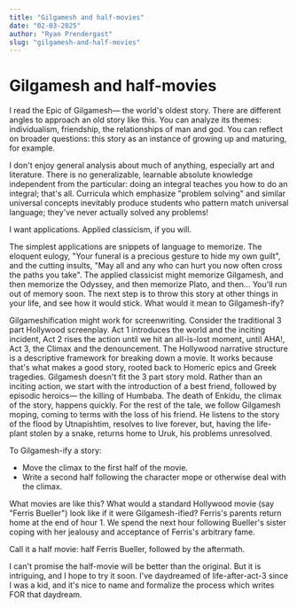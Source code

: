 ```yaml
---
title: "Gilgamesh and half-movies"
date: "02-03-2025"
author: "Ryan Prendergast"
slug: "gilgamesh-and-half-movies"
---
```


# Gilgamesh and half-movies

I read the Epic of Gilgamesh— the world's oldest story. There are different angles to approach an old story like this. You can analyze its themes: individualism, friendship, the relationships of man and god. You can reflect on broader questions: this story as an instance of growing up and maturing, for example.

I don't enjoy general analysis about much of anything, especially art and literature. There is no generalizable, learnable absolute knowledge independent from the particular: doing an integral teaches you how to do an integral; that's all. Curricula which emphasize "problem solving" and similar universal concepts inevitably produce students who pattern match universal language; they've never actually solved any problems!

I want applications. Applied classicism, if you will.

The simplest applications are snippets of language to memorize. The eloquent eulogy, "Your funeral is a precious gesture to hide my own guilt", and the cutting insults, "May all and any who can hurt you now often cross the paths you take". The applied classicist might memorize Gilgamesh, and then memorize the Odyssey, and then memorize Plato, and then… You'll run out of memory soon. The next step is to throw this story at other things in your life, and see how it would stick. What would it mean to Gilgamesh-ify?

Gilgameshification might work for screenwriting. Consider the traditional 3 part Hollywood screenplay. Act 1 introduces the world and the inciting incident, Act 2 rises the action until we hit an all-is-lost moment, until AHA!, Act 3, the Climax and the denouncement. The Hollywood narrative structure is a descriptive framework for breaking down a movie. It works because that's what makes a good story, rooted back to Homeric epics and Greek tragedies. Gilgamesh doesn't fit the 3 part story mold. Rather than an inciting action, we start with the introduction of a best friend, followed by episodic heroics— the killing of Humbaba. The death of Enkidu, the climax of the story, happens quickly. For the rest of the tale, we follow Gilgamesh moping, coming to terms with the loss of his friend. He listens to the story of the flood by Utnapishtim, resolves to live forever, but, having the life-plant stolen by a snake, returns home to Uruk, his problems unresolved.

To Gilgamesh-ify a story:

- Move the climax to the first half of the movie.
- Write a second half following the character mope or otherwise deal with the climax.

What movies are like this? What would a standard Hollywood movie (say "Ferris Bueller") look like if it were Gilgamesh-ified? Ferris's parents return home at the end of hour 1. We spend the next hour following Bueller's sister coping with her jealousy and acceptance of Ferris's arbitrary fame.

Call it a half movie: half Ferris Bueller, followed by the aftermath.

I can't promise the half-movie will be better than the original. But it is intriguing, and I hope to try it soon. I've daydreamed of life-after-act-3 since I was a kid, and it's nice to name and formalize the process which writes FOR that daydream.
